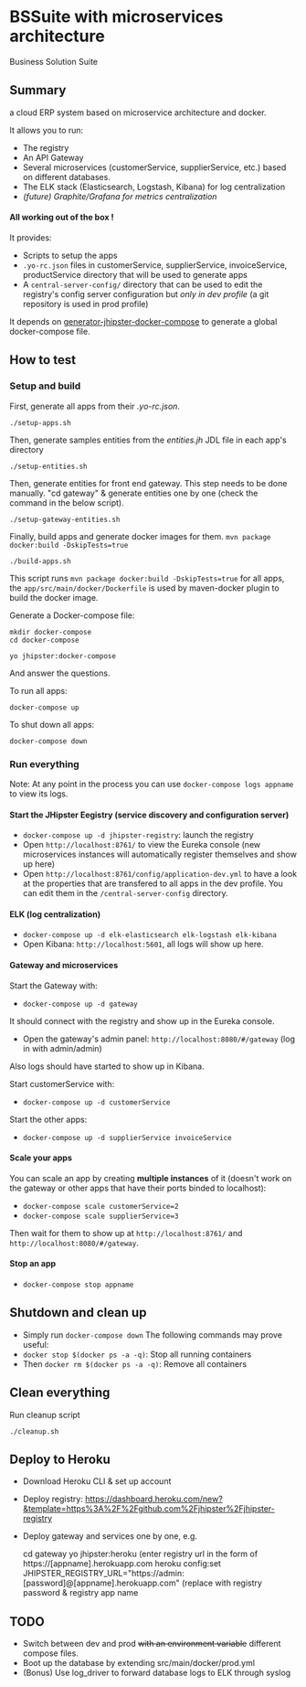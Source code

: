 # BSSuite with microservices architecture

Business Solution Suite

## Summary
a cloud ERP system based on microservice architecture and docker.

It allows you to run:
- The registry
- An API Gateway
- Several microservices (customerService, supplierService, etc.) based on different databases.
- The ELK stack (Elasticsearch, Logstash, Kibana) for log centralization
- _(future) Graphite/Grafana for metrics centralization_

#### **All working out of the box !**

It provides:
- Scripts to setup the apps
- `.yo-rc.json` files in customerService, supplierService, invoiceService, productService directory that will be used to generate apps
- A `central-server-config/` directory that can be used to edit the registry's config server configuration but _only in dev profile_ (a git repository is used in prod profile)

It depends on [generator-jhipster-docker-compose](https://github.com/jhipster/generator-jhipster-docker-compose) to generate a global docker-compose file.

## How to test

### Setup and build
First, generate all apps from their _.yo-rc.json_.

    ./setup-apps.sh
    
Then, generate samples entities from the _entities.jh_ JDL file in each app's directory

    ./setup-entities.sh
    
Then, generate entities for front end gateway. This step needs to be done manually.
    "cd gateway" & generate entities one by one (check the command in the below script).

    ./setup-gateway-entities.sh

Finally, build apps and generate docker images for them.  `mvn package docker:build -DskipTests=true`

    ./build-apps.sh
    
This script runs `mvn package docker:build -DskipTests=true` for all apps, the `app/src/main/docker/Dockerfile` is used by maven-docker plugin to build the docker image.

Generate a Docker-compose file:

    mkdir docker-compose
    cd docker-compose

    yo jhipster:docker-compose

And answer the questions.

To run all apps:
    
    docker-compose up
   
To shut down all apps:

    docker-compose down


### Run everything

Note: At any point in the process you can use `docker-compose logs appname` to view its logs.

#### Start the JHipster Eegistry (service discovery and configuration server)

- `docker-compose up -d jhipster-registry`: launch the registry
- Open `http://localhost:8761/` to view the Eureka console (new microservices instances will automatically register themselves and show up here)
- Open `http://localhost:8761/config/application-dev.yml` to have a look at the properties that are transfered to all apps in the dev profile. You can edit them in the `/central-server-config` directory.

#### ELK (log centralization)

- `docker-compose up -d elk-elasticsearch elk-logstash elk-kibana`
- Open Kibana: `http://localhost:5601`, all logs will show up here.

#### Gateway and microservices

Start the Gateway with:
- `docker-compose up -d gateway`

It should connect with the registry and show up in the Eureka console.
- Open the gateway's admin panel: `http://localhost:8080/#/gateway` (log in with admin/admin)

Also logs should have started to show up in Kibana.

Start customerService with:
- `docker-compose up -d customerService`

Start the other apps:
- `docker-compose up -d supplierService invoiceService`

#### Scale your apps

You can scale an app by creating **multiple instances** of it (doesn't work on the gateway or other apps that have their ports binded to localhost):
- `docker-compose scale customerService=2`
- `docker-compose scale supplierService=3`

Then wait for them to show up at `http://localhost:8761/` and `http://localhost:8080/#/gateway`.

#### Stop an app
- `docker-compose stop appname`


## Shutdown and clean up
- Simply run `docker-compose down`
The following commands may prove useful:
- `docker stop $(docker ps -a -q)`: Stop all running containers
- Then `docker rm $(docker ps -a -q)`: Remove all containers

## Clean everything
Run cleanup script

    ./cleanup.sh

## Deploy to Heroku
- Download Heroku CLI & set up account
- Deploy registry: https://dashboard.heroku.com/new?&template=https%3A%2F%2Fgithub.com%2Fjhipster%2Fjhipster-registry
- Deploy gateway and services one by one, e.g.

    cd gateway
    yo jhipster:heroku (enter registry url in the form of https://[appname].herokuapp.com
    heroku config:set JHIPSTER_REGISTRY_URL="https://admin:[password]@[appname].herokuapp.com" (replace with registry password & registry app name
    


## TODO
- Switch between dev and prod ~~with an environment variable~~ different compose files.
- Boot up the database by extending src/main/docker/prod.yml
- (Bonus) Use log_driver to forward database logs to ELK through syslog
